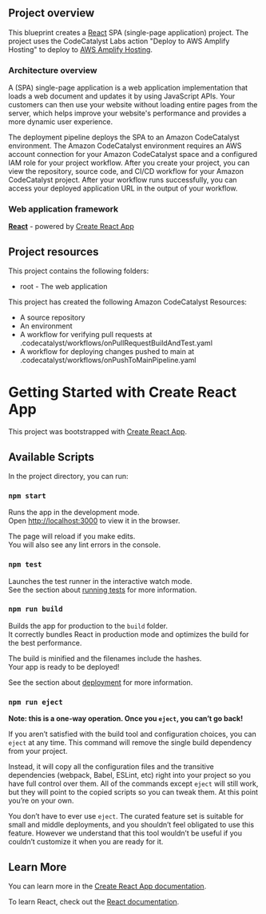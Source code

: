 ## Project overview

This blueprint creates a [React](https://reactjs.org/) SPA (single-page application) project. The project uses the CodeCatalyst Labs action "Deploy to AWS Amplify Hosting" to deploy to [AWS Amplify Hosting](https://aws.amazon.com/amplify/hosting/).

### Architecture overview

A (SPA) single-page application is a web application implementation that loads a web document and updates it by using JavaScript APIs. Your customers can then use your website without loading entire pages from the server, which helps improve your website's performance and provides a more dynamic user experience. 

The deployment pipeline deploys the SPA to an Amazon CodeCatalyst environment. The Amazon CodeCatalyst environment requires an AWS account connection for your Amazon CodeCatalyst space and a configured IAM role for your project workflow. After you create your project, you can view the repository, source code, and CI/CD workflow for your Amazon CodeCatalyst project. After your workflow runs successfully, you can access your deployed application URL in the output of your workflow.

### Web application framework

**[React](https://reactjs.org/)** - powered by [Create React App](https://create-react-app.dev/)


## Project resources

This project contains the following folders:

- root - The web application

This project has created the following Amazon CodeCatalyst Resources:

- A source repository
- An environment
- A workflow for verifying pull requests at .codecatalyst/workflows/onPullRequestBuildAndTest.yaml
- A workflow for deploying changes pushed to main at .codecatalyst/workflows/onPushToMainPipeline.yaml


# Getting Started with Create React App

This project was bootstrapped with [Create React App](https://github.com/facebook/create-react-app).

## Available Scripts

In the project directory, you can run:

### `npm start`

Runs the app in the development mode.\
Open [http://localhost:3000](http://localhost:3000) to view it in the browser.

The page will reload if you make edits.\
You will also see any lint errors in the console.

### `npm test`

Launches the test runner in the interactive watch mode.\
See the section about [running tests](https://facebook.github.io/create-react-app/docs/running-tests) for more information.

### `npm run build`

Builds the app for production to the `build` folder.\
It correctly bundles React in production mode and optimizes the build for the best performance.

The build is minified and the filenames include the hashes.\
Your app is ready to be deployed!

See the section about [deployment](https://facebook.github.io/create-react-app/docs/deployment) for more information.

### `npm run eject`

**Note: this is a one-way operation. Once you `eject`, you can’t go back!**

If you aren’t satisfied with the build tool and configuration choices, you can `eject` at any time. This command will remove the single build dependency from your project.

Instead, it will copy all the configuration files and the transitive dependencies (webpack, Babel, ESLint, etc) right into your project so you have full control over them. All of the commands except `eject` will still work, but they will point to the copied scripts so you can tweak them. At this point you’re on your own.

You don’t have to ever use `eject`. The curated feature set is suitable for small and middle deployments, and you shouldn’t feel obligated to use this feature. However we understand that this tool wouldn’t be useful if you couldn’t customize it when you are ready for it.

## Learn More

You can learn more in the [Create React App documentation](https://facebook.github.io/create-react-app/docs/getting-started).

To learn React, check out the [React documentation](https://reactjs.org/).

